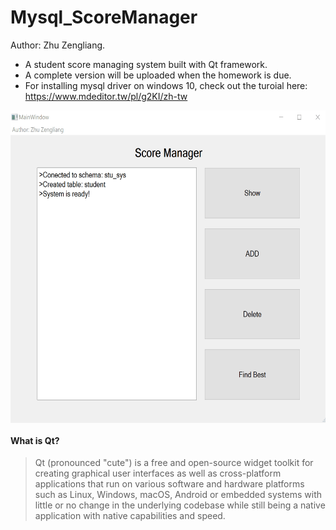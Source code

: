 # Mysql_ScoreManager
Author: Zhu Zengliang.

+ A student score managing system built with Qt framework.
+ A complete version will be uploaded when the homework is due.
+ For installing mysql driver on windows 10, check out the turoial here: https://www.mdeditor.tw/pl/g2KI/zh-tw
&emsp;
<img src="https://github.com/bchuh/ImageLib/blob/master/2021.4.21/stu_score_manager.gif" width = "600" height = "500" alt="Picture missing" align=center />

#### What is Qt?
>Qt (pronounced "cute") is a free and open-source widget toolkit for creating graphical user interfaces as well as cross-platform applications that run on various software and hardware platforms such as Linux, Windows, macOS, Android or embedded systems with little or no change in the underlying codebase while still being a native application with native capabilities and speed.


